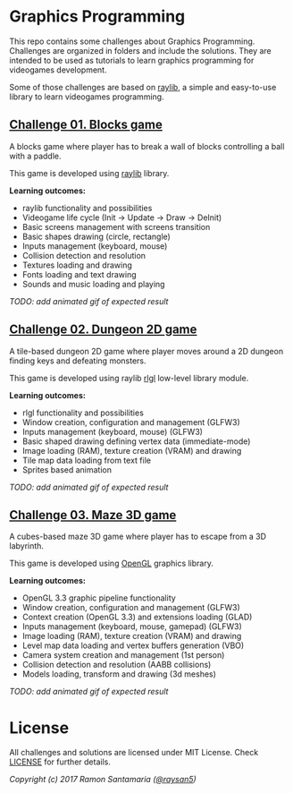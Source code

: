 # Graphics Programming
This repo contains some challenges about Graphics Programming. Challenges are organized in folders and include the solutions. They are intended to be used as tutorials to learn graphics programming for videogames development.

Some of those challenges are based on [raylib](http://www.raylib.com/), a simple and easy-to-use library to learn videogames programming.

## [Challenge 01. Blocks game](01_challenge_blocks#challenge-01-blocks-game)

A blocks game where player has to break a wall of blocks controlling a ball with a paddle.

This game is developed using [raylib](http://www.raylib.com/) library.

**Learning outcomes:**
 - raylib functionality and possibilities
 - Videogame life cycle (Init -> Update -> Draw -> DeInit)
 - Basic screens management with screens transition
 - Basic shapes drawing (circle, rectangle)
 - Inputs management (keyboard, mouse)
 - Collision detection and resolution
 - Textures loading and drawing
 - Fonts loading and text drawing
 - Sounds and music loading and playing

*TODO: add animated gif of expected result*

## [Challenge 02. Dungeon 2D game](02_challenge_dungeon2d#challenge-02-2d-dungeon-game)

A tile-based dungeon 2D game where player moves around a 2D dungeon finding keys and defeating monsters.

This game is developed using raylib [rlgl](https://github.com/raysan5/raylib/blob/develop/src/rlgl.c) low-level library module.

**Learning outcomes:**
 - rlgl functionality and possibilities
 - Window creation, configuration and management (GLFW3)
 - Inputs management (keyboard, mouse) (GLFW3)
 - Basic shaped drawing defining vertex data (immediate-mode)
 - Image loading (RAM), texture creation (VRAM) and drawing
 - Tile map data loading from text file
 - Sprites based animation

*TODO: add animated gif of expected result*

## [Challenge 03. Maze 3D game](03_challenge_maze3d#challenge-03-3d-maze-game)

A cubes-based maze 3D game where player has to escape from a 3D labyrinth.

This game is developed using [OpenGL](https://en.wikipedia.org/wiki/OpenGL) graphics library.

**Learning outcomes:**
 - OpenGL 3.3 graphic pipeline functionality
 - Window creation, configuration and management (GLFW3)
 - Context creation (OpenGL 3.3) and extensions loading (GLAD)
 - Inputs management (keyboard, mouse, gamepad) (GLFW3)
 - Image loading (RAM), texture creation (VRAM) and drawing
 - Level map data loading and vertex buffers generation (VBO)
 - Camera system creation and management (1st person)
 - Collision detection and resolution (AABB collisions)
 - Models loading, transform and drawing (3d meshes)

*TODO: add animated gif of expected result*

# License

All challenges and solutions are licensed under MIT License. Check [LICENSE](LICENSE) for further details.

*Copyright (c) 2017 Ramon Santamaria ([@raysan5](https://twitter.com/raysan5))*
